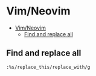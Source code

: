 # Vim/Neovim
<!--ts-->
   * [Vim/Neovim](vim.md#vimneovim)
      * [Find and replace all](vim.md#find-and-replace-all)

<!-- Added by: runner, at: Tue Apr 13 08:06:32 UTC 2021 -->

<!--te-->

## Find and replace all
```vim
:%s/replace_this/replace_with/g
```
